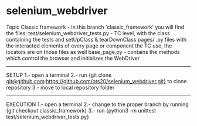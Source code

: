 # selenium_webdriver
Topic Classic framework - In this branch 'classic_framework' you will find the files:
  test/selenium_webdriver_tests.py - TC level, with the class containing the tests and setUpClass & tearDownClass
  pages/
    .py files with the interacted elements of every page or component the TC use, the locators are on those files as well
    base_page.py - contains the methods which control the browser and initializes the WebDriver

-------------------------

SETUP
1.- open a terminal
2.- run {git clone git@github.com:https://github.com/ots20/selenium_webdriver.git} to clone repository
3.- move to local repository folder

-------------------------

EXECUTION
1.- open a terminal
2.- change to the proper branch by running {git checkout classic_framework}
3.- run {python3 -m unittest test/selenium_webdriver_tests.py}
